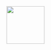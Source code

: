 <div id="header" align="center">
  <img src="https://media.giphy.com/media/elrFAUtV7ZOH7TSPhF/giphy.gif" width="100"/>
</div>
